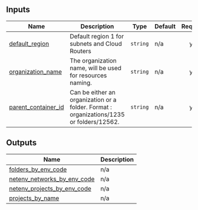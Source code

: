 <!-- BEGIN_TF_DOCS -->
## Inputs

| Name | Description | Type | Default | Required |
|------|-------------|------|---------|:--------:|
| <a name="input_default_region"></a> [default\_region](#input\_default\_region) | Default region 1 for subnets and Cloud Routers | `string` | n/a | yes |
| <a name="input_organization_name"></a> [organization\_name](#input\_organization\_name) | The organization name, will be used for resources naming. | `string` | n/a | yes |
| <a name="input_parent_container_id"></a> [parent\_container\_id](#input\_parent\_container\_id) | Can be either an organization or a folder. Format : organizations/1235 or folders/12562. | `string` | n/a | yes |

## Outputs

| Name | Description |
|------|-------------|
| <a name="output_folders_by_env_code"></a> [folders\_by\_env\_code](#output\_folders\_by\_env\_code) | n/a |
| <a name="output_netenv_networks_by_env_code"></a> [netenv\_networks\_by\_env\_code](#output\_netenv\_networks\_by\_env\_code) | n/a |
| <a name="output_netenv_projects_by_env_code"></a> [netenv\_projects\_by\_env\_code](#output\_netenv\_projects\_by\_env\_code) | n/a |
| <a name="output_projects_by_name"></a> [projects\_by\_name](#output\_projects\_by\_name) | n/a |
<!-- END_TF_DOCS -->